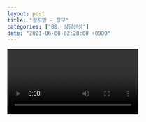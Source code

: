 ```yaml
---
layout: post
title: "정지영 - 장구"
categories: ["08. 상당산성"]
date: "2021-06-08 02:28:00 +0900"
---
```

<video class="post-video" controls>

    <source src='{{ "assets/videos/08. 상당산성/07.mp4" | relative_url }}'
            type="video/mp4">

    Sorry, your browser doesn't support embedded videos.
</video>
